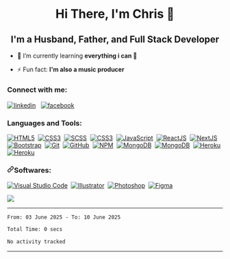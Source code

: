 <h1 align=center>Hi There, I'm Chris 👋</h1>
<h2 align=center>I'm a Husband, Father, and Full Stack Developer</h2>

- 🌱 I’m currently learning **everything i can 🤣**

- ⚡ Fun fact: **I'm also a music producer**


<h3 align="left">Connect with me:</h3>
<p align="left">
        <a href="https://linkedin.com/in/christophekirkoussis" target="_blank"><img align="center"
                        src="https://img.shields.io/badge/-Linkedin-0072b1?logo=linkedin&style=for-the-badge&logoColor=white&logoWidth=20"
                        alt="linkedin" target="_blank" style="max-width: 100%;" /></a>&nbsp;&nbsp;
        <a href="https://fb.com/chrisbaxx" target="_blank"><img align="center"
                        src="https://img.shields.io/badge/-facebook-4267B2?logo=facebook&style=for-the-badge&logoColor=white&logoWidth=20" alt="facebook" 
                        target="_blank" style="max-width: 100%;" /></a>&nbsp;&nbsp;
</p>

<h3 align="left">Languages and Tools:</h3>
<a target="_blank" rel="noopener noreferrer"
        href="https://img.shields.io/badge/-HTML5-05122A?logo=html5&style=for-the-badge"><img
                src="https://img.shields.io/badge/-HTML5-05122A?logo=html5&style=for-the-badge"
                alt="HTML5" data-canonical-src="https://img.shields.io/badge/-HTML5-05122A?logo=html5&style=for-the-badge"
                style="max-width: 100%;"></a>&nbsp;
<a target="_blank" rel="noopener noreferrer"
        href="https://img.shields.io/badge/-CSS3-05122A?logo=css3&style=for-the-badge&logoColor=blue"><img
                src="https://img.shields.io/badge/-CSS3-05122A?logo=css3&style=for-the-badge&logoColor=blue"
                alt="CSS3"
                data-canonical-src="https://img.shields.io/badge/-CSS-05122A?style=flat&amp;logo=CSS3&amp;logoColor=1572B6&logoColor=blue"
                style="max-width: 100%;"></a>&nbsp;
<a target="_blank" rel="noopener noreferrer"
        href="https://img.shields.io/badge/-SCSS-05122A?logo=sass&style=for-the-badge"><img
                src="https://img.shields.io/badge/-SCSS-05122A?logo=sass&style=for-the-badge"
                alt="SCSS" data-canonical-src="https://img.shields.io/badge/-SCSS-05122A?logo=sass&style=for-the-badge"
                style="max-width: 100%;"></a>&nbsp;
<a target="_blank" rel="noopener noreferrer"
        href="https://img.shields.io/badge/tailwindcss-05122A.svg?style=for-the-badge&logo=tailwind-css&logoColor=blue"><img
                src="https://img.shields.io/badge/tailwindcss-05122A.svg?style=for-the-badge&logo=tailwind-css&logoColor=blue"
                alt="CSS3"
                data-canonical-src="https://img.shields.io/badge/tailwindcss-05122A.svg?style=for-the-badge&logo=tailwind-css&logoColor=white"
                style="max-width: 100%;"></a>&nbsp;
<a target="_blank" rel="noopener noreferrer"
        href="https://img.shields.io/badge/-JavaScript-05122A?logo=javascript&style=for-the-badge"><img
                src="https://img.shields.io/badge/-JavaScript-05122A?logo=javascript&style=for-the-badge"
                alt="JavaScript"
                data-canonical-src="https://img.shields.io/badge/-JavaScript-05122A?logo=javascript&style=for-the-badge"
                style="max-width: 100%;"></a>&nbsp;
<a target="_blank" rel="noopener noreferrer"
        href="https://img.shields.io/badge/-REACTJS-05122A?logo=react&style=for-the-badge"><img
                src="https://img.shields.io/badge/-REACTJS-05122A?logo=react&style=for-the-badge"
                alt="ReactJS"
                data-canonical-src="https://img.shields.io/badge/-REACTJS-05122A?logo=react&style=for-the-badge"
                style="max-width: 100%;"></a>&nbsp;
<a target="_blank" rel="noopener noreferrer"
        href="https://img.shields.io/badge/NextJS-05122A?style=for-the-badge&logo=next.js&logoColor=white"><img
                src="https://img.shields.io/badge/NextJS-05122A?style=for-the-badge&logo=next.js&logoColor=white"
                alt="NextJS"
                data-canonical-src="https://img.shields.io/badge/NextJS-05122A?style=for-the-badge&logo=next.js&logoColor=white"
                style="max-width: 100%;"></a>&nbsp;<br>
<a target="_blank" rel="noopener noreferrer"
        href="https://img.shields.io/badge/-BootStrap-05122A?logo=bootstrap&style=for-the-badge"><img
                src="https://img.shields.io/badge/-BootStrap-05122A?logo=bootstrap&style=for-the-badge"
                alt="Bootstrap"
                data-canonical-src="https://img.shields.io/badge/-BootStrap-05122A?logo=bootstrap&style=for-the-badge"
                style="max-width: 100%;"></a>&nbsp;
<a target="_blank" rel="noopener noreferrer"
        href="https://img.shields.io/badge/-Git-05122A?logo=git&style=for-the-badge"><img
                src="https://img.shields.io/badge/-Git-05122A?logo=git&style=for-the-badge"
                alt="Git" data-canonical-src="https://img.shields.io/badge/-Git-05122A?logo=git&style=for-the-badge"
                style="max-width: 100%;"></a>&nbsp;
<a target="_blank" rel="noopener noreferrer"
        href="https://img.shields.io/badge/-Github-05122A?logo=github&style=for-the-badge"><img
                src="https://img.shields.io/badge/-Github-05122A?logo=github&style=for-the-badge"
                alt="GitHub" data-canonical-src="https://img.shields.io/badge/-Github-05122A?logo=github&style=for-the-badge"
                style="max-width: 100%;"></a>&nbsp;
<a target="_blank" rel="noopener noreferrer"
        href="https://img.shields.io/badge/-NPM-05122A?logo=npm&style=for-the-badge"><img
                src="https://img.shields.io/badge/-NPM-05122A?logo=npm&style=for-the-badge"
                alt="NPM" data-canonical-src="https://img.shields.io/badge/-NPM-05122A?logo=npm&style=for-the-badge"
                style="max-width: 100%;"></a>&nbsp;
<a target="_blank" rel="noopener noreferrer"
        href="https://img.shields.io/badge/-MongoDB-05122A?logo=mongodb&style=for-the-badge"><img
                src="https://img.shields.io/badge/-MongoDB-05122A?logo=mongodb&style=for-the-badge"
                alt="MongoDB"
                data-canonical-src="https://img.shields.io/badge/-MongoDB-05122A?logo=mongodb&style=for-the-badge"
                style="max-width: 100%;"></a>&nbsp;
<a target="_blank" rel="noopener noreferrer"
        href="https://img.shields.io/badge/-Firebase-05122A?logo=firebase&style=for-the-badge"><img
                src="https://img.shields.io/badge/-Firebase-05122A?logo=firebase&style=for-the-badge"
                alt="MongoDB"
                data-canonical-src="https://img.shields.io/badge/-Firebase-05122A?logo=firebase&style=for-the-badge"
                style="max-width: 100%;"></a>&nbsp;
<a target="_blank" rel="noopener noreferrer"
        href="https://img.shields.io/badge/-Heroku-05122A?logo=heroku&style=for-the-badge"><img
                src="https://img.shields.io/badge/-Heroku-05122A?logo=heroku&style=for-the-badge"
                alt="Heroku" data-canonical-src="https://img.shields.io/badge/-Heroku-05122A?logo=heroku&style=for-the-badge"
                style="max-width: 100%;"></a>&nbsp;
<a target="_blank" rel="noopener noreferrer"
        href="https://img.shields.io/badge/-Vercel-05122A?logo=vercel&style=for-the-badge"><img
                src="https://img.shields.io/badge/-vercel-05122A?logo=vercel&style=for-the-badge"
                alt="Heroku" data-canonical-src="https://img.shields.io/badge/-Vercel-05122A?logo=vercel&style=for-the-badge"
                style="max-width: 100%;"></a>&nbsp;

<h3 dir="auto"><a id="user-content-softwares" class="anchor" aria-hidden="true" href="#softwares"><svg
                        class="octicon octicon-link" viewBox="0 0 16 16" version="1.1" width="16" height="16"
                        aria-hidden="true">
                        <path fill-rule="evenodd"
                                d="M7.775 3.275a.75.75 0 001.06 1.06l1.25-1.25a2 2 0 112.83 2.83l-2.5 2.5a2 2 0 01-2.83 0 .75.75 0 00-1.06 1.06 3.5 3.5 0 004.95 0l2.5-2.5a3.5 3.5 0 00-4.95-4.95l-1.25 1.25zm-4.69 9.64a2 2 0 010-2.83l2.5-2.5a2 2 0 012.83 0 .75.75 0 001.06-1.06 3.5 3.5 0 00-4.95 0l-2.5 2.5a3.5 3.5 0 004.95 4.95l1.25-1.25a.75.75 0 00-1.06-1.06l-1.25 1.25a2 2 0 01-2.83 0z">
                        </path>
                </svg></a>Softwares:</h3>
<p dir="auto"><a target="_blank" rel="noopener noreferrer"
                href="https://img.shields.io/badge/-Visual%20Studio%20Code-05122A?logo=visualstudiocode&style=for-the-badge&logoColor=blue"><img
                        src="https://img.shields.io/badge/-Visual%20Studio%20Code-05122A?logo=visualstudiocode&style=for-the-badge&logoColor=blue"
                        alt="Visual Studio Code"
                        data-canonical-src="https://img.shields.io/badge/-Visual%20Studio%20Code-05122A?logo=visualstudiocode&style=for-the-badge&logoColor=blue"
                        style="max-width: 100%;"></a>&nbsp;
        <a target="_blank" rel="noopener noreferrer"
                href="https://img.shields.io/badge/-Illustrator-05122A?logo=adobeillustrator&style=for-the-badge"><img
                        src="https://img.shields.io/badge/-Illustrator-05122A?logo=adobeillustrator&style=for-the-badge"
                        alt="Illustrator"
                        data-canonical-src="https://img.shields.io/badge/-Illustrator-05122A?logo=adobeillustrator&style=for-the-badge"
                        style="max-width: 100%;"></a>&nbsp;
        <a target="_blank" rel="noopener noreferrer"
                href="https://img.shields.io/badge/-Photoshop-05122A?logo=adobephotoshop&style=for-the-badge"><img
                        src="https://img.shields.io/badge/-Photoshop-05122A?logo=adobephotoshop&style=for-the-badge"
                        alt="Photoshop"
                        data-canonical-src="https://img.shields.io/badge/-Photoshop-05122A?logo=adobephotoshop&style=for-the-badge"
                        style="max-width: 100%;"></a>&nbsp;
        <a target="_blank" rel="noopener noreferrer"
                href="https://img.shields.io/badge/-Figma-05122A?logo=figma&style=for-the-badge"><img
                        src="https://img.shields.io/badge/-Figma-05122A?logo=figma&style=for-the-badge"
                        alt="Figma"
                        data-canonical-src="https://img.shields.io/badge/-Figma-05122A?logo=figma&style=for-the-badge"
                        style="max-width: 100%;"></a>
        <br></p> 
<img src="https://komarev.com/ghpvc/?username=evrohq&style=for-the-badge&color=blueviolet">
        
<hr>
</hr>

<!--START_SECTION:waka-->

```txt
From: 03 June 2025 - To: 10 June 2025

Total Time: 0 secs

No activity tracked
```

<!--END_SECTION:waka-->
<hr>
